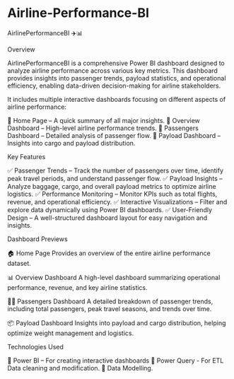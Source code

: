 # Airline-Performance-BI
AirlinePerformanceBI ✈️📊

Overview


AirlinePerformanceBI is a comprehensive Power BI dashboard designed to analyze airline performance across various key metrics. This dashboard provides insights into passenger trends, payload statistics, and operational efficiency, enabling data-driven decision-making for airline stakeholders.

It includes multiple interactive dashboards focusing on different aspects of airline performance:

🔹 Home Page – A quick summary of all major insights.
🔹 Overview Dashboard – High-level airline performance trends.
🔹 Passengers Dashboard – Detailed analysis of passenger flow.
🔹 Payload Dashboard – Insights into cargo and payload distribution.


Key Features


✅ Passenger Trends – Track the number of passengers over time, identify peak travel periods, and understand passenger flow.
✅ Payload Insights – Analyze baggage, cargo, and overall payload metrics to optimize airline logistics.
✅ Performance Monitoring – Monitor KPIs such as total flights, revenue, and operational efficiency.
✅ Interactive Visualizations – Filter and explore data dynamically using Power BI dashboards.
✅ User-Friendly Design – A well-structured dashboard layout for easy navigation and insights.


Dashboard Previews


🏠 Home Page
Provides an overview of the entire airline performance dataset.

📊 Overview Dashboard
A high-level dashboard summarizing operational performance, revenue, and key airline statistics.

🧑‍✈️ Passengers Dashboard
A detailed breakdown of passenger trends, including total passengers, peak travel seasons, and trends over time.

📦 Payload Dashboard
Insights into payload and cargo distribution, helping optimize weight management and logistics.


Technologies Used


🔹 Power BI – For creating interactive dashboards
🔹 Power Query - For ETL Data cleaning and modification.
🔹 Data Modelling.







